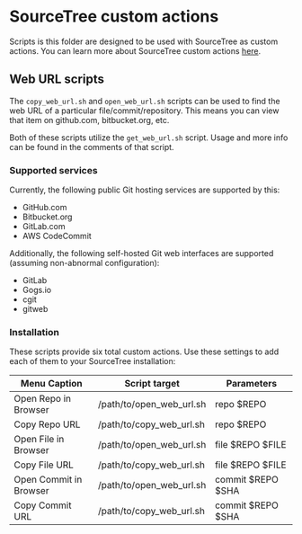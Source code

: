 # SourceTree custom actions
Scripts is this folder are designed to be used with SourceTree as custom
actions. You can learn more about SourceTree custom actions [here](https://blog.sourcetreeapp.com/2012/02/08/custom-actions-more-power-to-you/).

## Web URL scripts
The `copy_web_url.sh` and `open_web_url.sh` scripts can be used to find the web
URL of a particular file/commit/repository. This means you can view that item
on github.com, bitbucket.org, etc.

Both of these scripts utilize the `get_web_url.sh` script. Usage and more info
can be found in the comments of that script.

### Supported services

Currently, the following public Git hosting services are supported by this:

* GitHub.com
* Bitbucket.org
* GitLab.com
* AWS CodeCommit

Additionally, the following self-hosted Git web interfaces are supported
(assuming non-abnormal configuration):

* GitLab
* Gogs.io
* cgit
* gitweb

### Installation

These scripts provide six total custom actions. Use these settings to add each
of them to your SourceTree installation:

| Menu Caption           | Script target            | Parameters        |
| ---------------------- | ------------------------ | ----------------- |
| Open Repo in Browser   | /path/to/open_web_url.sh | repo $REPO        |
| Copy Repo URL          | /path/to/copy_web_url.sh | repo $REPO        |
| Open File in Browser   | /path/to/open_web_url.sh | file $REPO $FILE  |
| Copy File URL          | /path/to/copy_web_url.sh | file $REPO $FILE  |
| Open Commit in Browser | /path/to/open_web_url.sh | commit $REPO $SHA |
| Copy Commit URL        | /path/to/copy_web_url.sh | commit $REPO $SHA |
